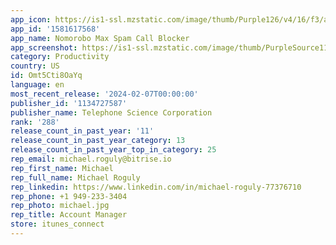 ```yaml
---
app_icon: https://is1-ssl.mzstatic.com/image/thumb/Purple126/v4/16/f3/ac/16f3ac6c-d30b-5f37-3e8d-4e4bd1fe2d21/AppIcon-0-0-1x_U007emarketing-0-5-0-85-220.png/1024x1024bb.png
app_id: '1581617568'
app_name: Nomorobo Max Spam Call Blocker
app_screenshot: https://is1-ssl.mzstatic.com/image/thumb/PurpleSource116/v4/b2/d9/a3/b2d9a3ae-251a-a9b0-4166-84989bc605e0/18449eff-04cd-4c98-a123-189fd3fa33a8_6.5_Display_Screen_1.png/1242x2688bb.png
category: Productivity
country: US
id: Omt5Cti8OaYq
language: en
most_recent_release: '2024-02-07T00:00:00'
publisher_id: '1134727587'
publisher_name: Telephone Science Corporation
rank: '288'
release_count_in_past_year: '11'
release_count_in_past_year_category: 13
release_count_in_past_year_top_in_category: 25
rep_email: michael.roguly@bitrise.io
rep_first_name: Michael
rep_full_name: Michael Roguly
rep_linkedin: https://www.linkedin.com/in/michael-roguly-77376710
rep_phone: +1 949-233-3404
rep_photo: michael.jpg
rep_title: Account Manager
store: itunes_connect
---
```

